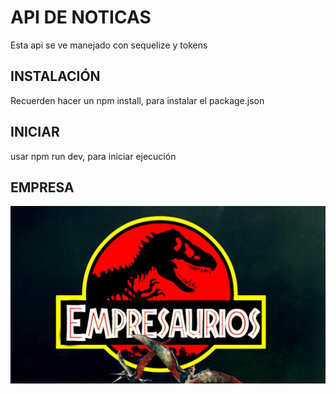 # API DE NOTICAS

Esta api se ve manejado con sequelize y tokens

## INSTALACIÓN

Recuerden hacer un npm install, para instalar el package.json

## INICIAR

usar npm run dev, para iniciar ejecución

## EMPRESA

![Nuestra empresa pequeña pero funcional, contacto por matamau9@gmail.com](empresa.jpg)
